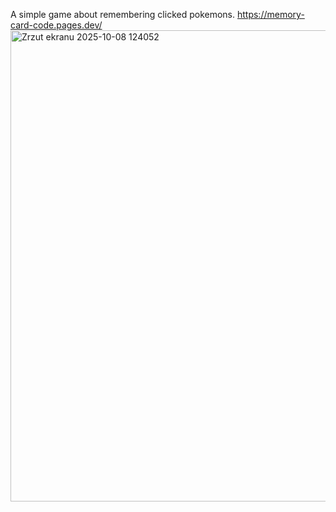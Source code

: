 A simple game about remembering clicked pokemons.
https://memory-card-code.pages.dev/
<img width="1919" height="754" alt="Zrzut ekranu 2025-10-08 124052" src="https://github.com/user-attachments/assets/381d4d3f-8c1c-4c85-9538-6e176d55cb7a" />

